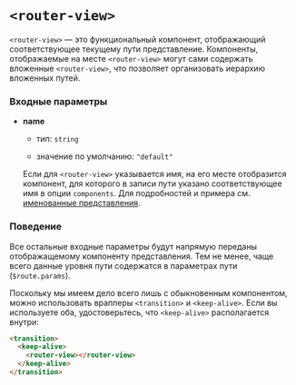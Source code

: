 # `<router-view>`

`<router-view>` — это функциональный компонент, отображающий соответствующее текущему пути представление. Компоненты, отображаемые на месте `<router-view>` могут сами содержать вложенные `<router-view>`, что позволяет организовать иерархию вложенных путей.


### Входные параметры

- **name**

  - тип: `string`

  - значение по умолчанию: `"default"`

  Если для `<router-view>` указывается имя, на его месте отобразится компонент, для которого в записи пути указано соответствующее имя в опции `components`. Для подробностей и примера см. [именованные представления](../essentials/named-views.md).


### Поведение

Все остальные входные параметры будут напрямую переданы отображащемому компоненту представления. Тем не менее, чаще всего данные уровня пути содержатся в параметрах пути (`$route.params`).

Поскольку мы имеем дело всего лишь с обыкновенным компонентом, можно использовать врапперы `<transition>` и `<keep-alive>`. Если вы используете оба, удостоверьтесь, что `<keep-alive>` располагается внутри:

``` html
<transition>
  <keep-alive>
    <router-view></router-view>
  </keep-alive>
</transition>
```
